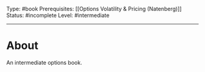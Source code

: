 Type: #book
Prerequisites: [[Options Volatility & Pricing (Natenberg)]]
Status: #incomplete
Level: #intermediate 

----
# About

An intermediate options book.